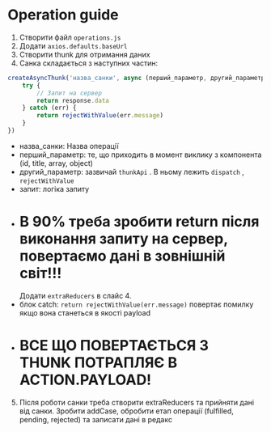 # Operation guide

1. Створити файл `operations.js`
2. Додати `axios.defaults.baseUrl`
3. Створити thunk для отримання даних
4. Санка складається з наступних частин:

```javascript
createAsyncThunk('назва_санки', async (перший_параметр, другий_параметр) => {
	try {
		// Запит на сервер
		return response.data
	} catch (err) {
		return rejectWithValue(err.message)
	}
})
```

- назва_санки: Назва операції
- перший_параметр: те, що приходить в момент виклику з компонента (id, title, array, object)
- другий_параметр: зазвичай `thunkApi` . В ньому лежить `dispatch` , `rejectWithValue`
- запит: логіка запиту
- # В 90% треба зробити return після виконання запиту на сервер, повертаємо дані в зовнішній світ!!!
  Додати `extraReducers` в слайс 4.
- блок catch: `return rejectWithValue(err.message)` повертає помилку якщо вона станеться в якості payload
- # ВСЕ ЩО ПОВЕРТАЄТЬСЯ З THUNK ПОТРАПЛЯЄ В ACTION.PAYLOAD!

5. Після роботи санки треба створити extraReducers та прийняти дані від санки. Зробити addCase, обробити етап операції (fulfilled, pending, rejected) та записати дані в редакс
